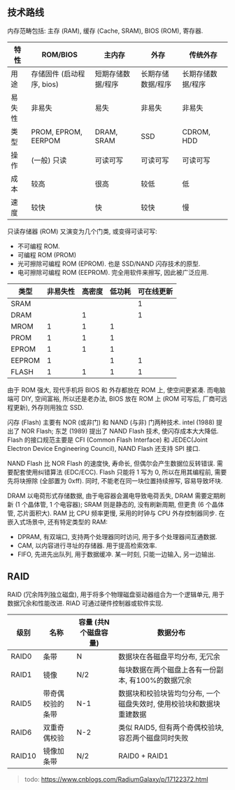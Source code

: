 ## 技术路线

内存范畴包括: 主存 (RAM), 缓存 (Cache, SRAM), BIOS (ROM), 寄存器.

| 特性   | ROM/BIOS                  | 主内存              | 外存              | 传统外存          |
| ------ | ------------------------- | ----------------- | ----------------- | ----------------- |
| 用途   | 存储固件 (启动程序, bios) | 短期存储数据/程序 | 长期存储数据/程序 | 长期存储数据/程序 |
| 易失性 | 非易失                    | 易失              | 非易失            | 非易失            |
| 类型   | PROM, EPROM, EERPOM       | DRAM, SRAM        | SSD               | CDROM, HDD        |
| 操作   | (一般) 只读       | 可读可写          | 可读可写          |   可读可写                |
| 成本   | 较高                      | 很高              | 较低              |  低                 |
| 速度   | 较快                      | 快                | 较快              | 慢                  |

只读存储器 (ROM) 又演变为几个门类, 或变得可读可写:
- 不可编程 ROM. 
- 可编程 ROM (PROM)
- 光可擦除可编程 ROM (EPROM). 也是 SSD/NAND 闪存技术的原型.
- 电可擦除可编程 ROM (EEPROM). 完全用软件来擦写, 因此被广泛应用.

| 类型   | 非易失性 | 高密度 | 低功耗 | 可在线更新 | 
| ------ | -------- | ------ | ------ | ---------- | 
| SRAM   |          |        |        | 1          |
| DRAM   |          | 1      |        | 1          |
| MROM   | 1        | 1      | 1      |            |
| PROM   | 1        | 1      | 1      |            | 
| EPROM  | 1        | 1      | 1      |            |
| EEPROM | 1        |        | 1      | 1          | 
| FLASH  | 1        | 1      | 1      | 1          | 

由于 ROM 强大, 现代手机将 BIOS 和 外存都放在 ROM 上, 使空间更紧凑. 而电脑端可 DIY, 空间富裕, 所以还是老办法, BIOS 放在 ROM 上 (ROM 可写后, 厂商可远程更新), 外存则用独立 SSD.

闪存 (Flash) 主要有 NOR (或非门) 和 NAND (与非) 门两种技术. intel (1988) 提出了 NOR Flash; 东芝 (1989) 提出了 NAND Flash 技术, 使闪存成本大大降低. Flash 的接口规范主要是 CFI (Common Flash Interface) 和 JEDEC(Joint Electron Device Engineering Council), NAND Flash 还支持 SPI 接口.

NAND Flash 比 NOR Flash 的速度快, 寿命长, 但偶尔会产生数据位反转错误. 需要配套使用纠错算法 (EDC/ECC). Flash 只能将 1 写为 0, 所以在用其编程前, 需要先将块擦除 (全部置为 0xff). 同时, 不能老在同一块位置持续擦写, 容易导致坏块.

DRAM 以电荷形式存储数据, 由于电容器会漏电导致电荷丢失, DRAM 需要定期刷新 (1 个晶体管, 1 个电容器); SRAM 则是静态的, 没有刷新周期, 但更贵 (6 个晶体管, 芯片面积大). RAM 比 CPU 频率更慢, 采用的时钟与 CPU 外存控制器同步. 在嵌入式场景中, 还有特定类型的 RAM:
- DPRAM, 有双端口, 支持两个处理器同时访问, 用于多个处理器间互通数据.
- CAM, 以内容进行寻址的存储器. 用于提高检索效率.
- FIFO, 先进先出队列, 用于数据缓冲. 某一时刻, 只能一边输入, 另一边输出.

## RAID

RAID (冗余阵列独立磁盘), 用于将多个物理磁盘驱动器组合为一个逻辑单元, 用于数据冗余和性能改进. RIAD 可通过硬件控制器或软件实现.

| 级别   | 名称             | 容量 (共N个磁盘容量)           | 数据分布                                           |
| ------ | ---------------- | -------------- | -------------------------------------------------- |
| RAID0  | 条带             | N       | 数据块在各磁盘平均分布, 无冗余                     |
| RAID1  | 镜像             | N/2 | 每块数据在两个磁盘上各有一份副本, 有100%的数据冗余 |
| RAID5  | 带奇偶校验的条带 |  N-1              |  数据块和校验块皆均匀分布, 一个磁盘失效时, 使用校验块和数据块重建数据                                                 |
| RAID6  | 双重奇偶校验     | N-2               | 类似 RAID5, 但有两个奇偶校验块, 容忍两个磁盘同时失败                                                   |
| RAID10 | 镜像加条带                 | N/2               | RAID0 + RAID1                                                   |

> todo: https://www.cnblogs.com/RadiumGalaxy/p/17122372.html